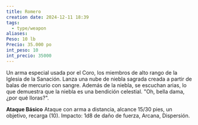 ```yaml
---
title: Romero
creation date: 2024-12-11 18:39
tags:
  - type/weapon
aliases: 
Peso: 10 lb
Precio: 35.000 po
int_peso: 10
int_precio: 35000
---
```

Un arma especial usada por el Coro, los miembros de alto rango de la Iglesia de la Sanación. Lanza una nube de niebla sagrada creada a partir de balas de mercurio con sangre. Además de la niebla, se escuchan arias, lo que demuestra que la niebla es una bendición celestial. "Oh, bella dama, ¿por qué lloras?".  

**Ataque Básico**
Ataque con arma a distancia, alcance 15/30  pies, un objetivo, recarga (10).
Impacto: 1d8 de daño de fuerza, Arcana, Dispersión.